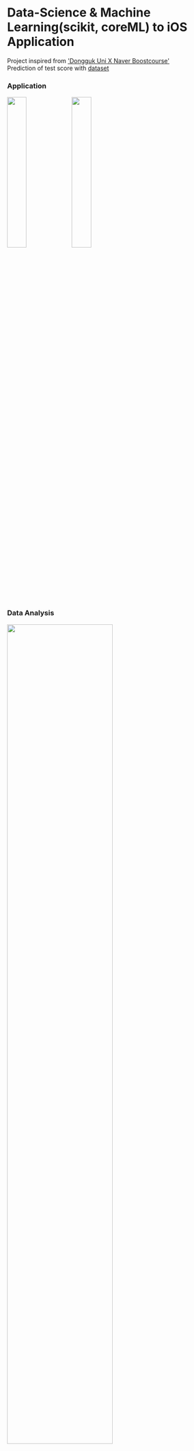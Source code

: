 # Data-Science & Machine Learning(scikit, coreML) to iOS Application
Project inspired from ['Dongguk Uni X Naver Boostcourse'](https://www.boostcourse.org/study-dongguk-1)<br>
Prediction of test score with [dataset](https://www.kaggle.com/kwadwoofosu/predict-test-scores-of-students)

### Application
<p float="left"><img src = "https://user-images.githubusercontent.com/76769919/131087546-73f9f008-08c2-49d3-9ca3-83577fa627ed.png" width="30%" height="30%"><img src = "https://user-images.githubusercontent.com/76769919/131087549-b5c5b9ca-23d1-406a-b7cf-e4bbdab9a8d9.png" width="30%" height="30%"></p>

### Data Analysis
<p float="left"><img src="https://user-images.githubusercontent.com/76769919/131090057-e5190bf8-18a3-41f8-9477-0b8f276cdebd.png" width=70%><img src = "https://user-images.githubusercontent.com/76769919/131090206-dbfb4da3-3a98-430d-aa9e-4f0a068725ff.png" width=50%><img src ="https://user-images.githubusercontent.com/76769919/131090420-7ec57819-7d57-489b-9609-5788368c3db1.png" width=50%></p>


<br>

Working on a application that can predict student's score tests(posttest) by 
  * <b>School</b>
  * <b>School Setting</b>: Urban / Rural / Suburban
  * <b>School Type</b>: Public / Non-public
  * <b>Classroom</b>
  * <b>Teaching Method </b>: Standard / Experimental
  * <b>Number of Students</b>
  * <b>Gender</b>: Male / Female
  * <b>Lunch</b>: Qualified / Not qualified

<br>

## This repository contains
  * .csv file of the dataset file
  * .keynote of the project(mostly about the data analysis)
  * .ipynb file from Google Colab & Jupyter Notebook
  * .xcodeproj file of the application
<br>

## Beta Version Explanation

👌🏻 Okay and DONE:
  * Data Analysis of the dataset
  * used Linear Regression(scikit) to predict posttest scores without pretest in train data. ➡️ 95% score
  * Prototype of the application(UI)
  * conversion of model to CoreML(.mlmodel)

❌ NOT OKAY and need UPDATES:
  * The .ipynb files need to be organized(it may be hard to figure out the purpose of the code. :( This is my bad!!)
  * The model(scores.mlmodel) show wrong output if the combination of input datas are not from trained data => how should I fix?
  * The model inputs are extremely difficult to get their data as the DataFrame went through One-Hot-Encoding
<br>


## Track Update
beta 0.1 version
<br>

## Feedbacks & Contacts
📮 nyn2265@gmail.com <br>
⭐️ issue or discussion
<br>
